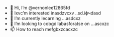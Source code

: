- 👋 Hi, I’m @vernonlee12865fd
- 👀 Ixvc’m interested inasdzvcxv ..sd.іфчdasd
- 🌱 I’m currently lecarning ...asdcxz
- 💞️ I’m looking to cobgdllabasforatse on ...ascxzc
- 📫 How to reach mefgbxzcacxzc
<!---ascadczxcsda
vernonlee12865/verngdfonlee1286gfd5 cxzis a ✨ special ✨ repozxczxczxcsitory because its `README.md` (this file) appears on your GitHub profile.
You can click the Preview likjnsdfk tocvbcv take a look at your changes.
--->
